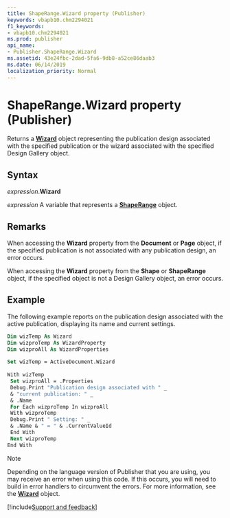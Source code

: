 ```yaml
---
title: ShapeRange.Wizard property (Publisher)
keywords: vbapb10.chm2294021
f1_keywords:
- vbapb10.chm2294021
ms.prod: publisher
api_name:
- Publisher.ShapeRange.Wizard
ms.assetid: 43e24fbc-2dad-5fa6-9db8-a52ce86daab3
ms.date: 06/14/2019
localization_priority: Normal
---
```



# ShapeRange.Wizard property (Publisher)

Returns a **[Wizard](Publisher.Wizard.md)** object representing the publication design associated with the specified publication or the wizard associated with the specified Design Gallery object.


## Syntax

_expression_.**Wizard**

_expression_ A variable that represents a **[ShapeRange](Publisher.ShapeRange.md)** object.


## Remarks

When accessing the **Wizard** property from the **Document** or **Page** object, if the specified publication is not associated with any publication design, an error occurs. 

When accessing the **Wizard** property from the **Shape** or **ShapeRange** object, if the specified object is not a Design Gallery object, an error occurs.


## Example

The following example reports on the publication design associated with the active publication, displaying its name and current settings.

```vb
Dim wizTemp As Wizard 
Dim wizproTemp As WizardProperty 
Dim wizproAll As WizardProperties 
 
Set wizTemp = ActiveDocument.Wizard 
 
With wizTemp 
 Set wizproAll = .Properties 
 Debug.Print "Publication design associated with " _ 
 & "current publication: " _ 
 & .Name 
 For Each wizproTemp In wizproAll 
 With wizproTemp 
 Debug.Print " Setting: " _ 
 & .Name & " = " & .CurrentValueId 
 End With 
 Next wizproTemp 
End With
```

> [!NOTE] 
> Depending on the language version of Publisher that you are using, you may receive an error when using this code. If this occurs, you will need to build in error handlers to circumvent the errors. For more information, see the **[Wizard](Publisher.Wizard.md)** object.

[!include[Support and feedback](~/includes/feedback-boilerplate.md)]